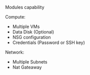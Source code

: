 Modules capability

Compute:
- Multiple VMs
- Data Disk (Optional)
- NSG configuration
- Credentials (Password or SSH key)

Network:
- Multiple Subnets
- Nat Gateaway